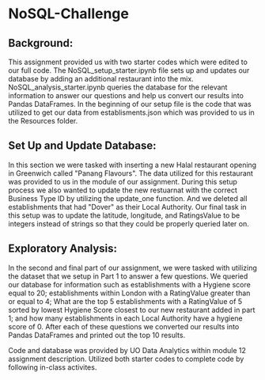# NoSQL-Challenge

## Background: 

This assignment provided us with two starter codes which were edited to our full code. The NoSQL_setup_starter.ipynb file sets up and updates our database by adding an additional restaurant into the mix. NoSQL_analysis_starter.ipynb queries the database for the relevant information to answer our questions and help us convert our results into Pandas DataFrames. In the beginning of our setup file is the code that was utilized to get our data from establisments.json which was provided to us in the Resources folder. 

## Set Up and Update Database:

In this section we were tasked with inserting a new Halal restaurant opening in Greenwich called "Panang Flavours". The data utilized for this restaurant was provided to us in the module of our assignment. During this setup process we also wanted to update the new restuarnat with the correct Business Type ID by utilizing the update_one function. And we deleted all establishments that had "Dover" as their Local Authority. Our final task in this setup was to update the latitude, longitude, and RatingsValue to be integers instead of strings so that they could be properly queried later on. 

## Exploratory Analysis: 

In the second and final part of our assignment, we were tasked with utilizing the dataset that we setup in Part 1 to answer a few questions. We queried our database for information such as establishments with a Hygiene score equal to 20; establishments within London with a RatingValue greater than or equal to 4; What are the top 5 establishments with a RatingValue of 5 sorted by lowest Hygiene Score closest to our new restaurant added in part 1; and how many establishments in each Local Authority have a hygiene score of 0. After each of these questions we converted our results into Pandas DataFrames and printed out the top 10 results. 

Code and database was provided by UO Data Analytics within module 12 assignment description. Utilized both starter codes to complete code by following in-class activites. 